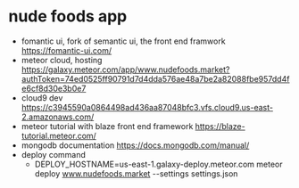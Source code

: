 # nude foods app
* fomantic ui, fork of semantic ui, the front end framwork https://fomantic-ui.com/
* meteor cloud, hosting https://galaxy.meteor.com/app/www.nudefoods.market?authToken=74ed0525ff90791d7d4dda576ae48a7be2a82088fbe957dd4fe6cf8d30e3b0e7
* cloud9 dev https://c3945590a0864498ad436aa87048bfc3.vfs.cloud9.us-east-2.amazonaws.com/
* meteor tutorial with blaze front end framework https://blaze-tutorial.meteor.com/
* mongodb documentation https://docs.mongodb.com/manual/
* deploy command 
  * DEPLOY_HOSTNAME=us-east-1.galaxy-deploy.meteor.com meteor deploy www.nudefoods.market --settings settings.json
